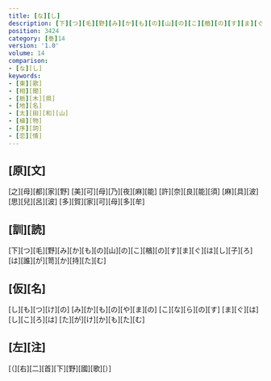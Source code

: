 ```yaml
---
title: [な][し]
description: [下][つ][毛][野][み][か][も][の][山][の][こ][楢][の][す][ま][ぐ][は][し][子][ろ][は][誰][が][笥][か][持][た][む]
position: 3424
category: [巻]14
version: '1.0'
volume: 14
comparison:
- [な][し]
keywords:
- [東][歌]
- [相][聞]
- [栃][木][県]
- [地][名]
- [太][田][和][山]
- [植][物]
- [序][詞]
- [恋][情]
---
```


## [原][文]

[之][母][都][家][野] [美][可][母][乃][夜][麻][能] [許][奈][良][能][須] [麻][具][波][思][兒][呂][波] [多][賀][家][可][母][多][牟]

## [訓][読]

[下][つ][毛][野][み][か][も][の][山][の][こ][楢][の][す][ま][ぐ][は][し][子][ろ][は][誰][が][笥][か][持][た][む]

## [仮][名]

[し][も][つ][け][の] [み][か][も][の][や][ま][の] [こ][な][ら][の][す] [ま][ぐ][は][し][こ][ろ][は] [た][が][け][か][も][た][む]

## [左][注]

[（][右][二][首][下][野][國][歌][）]
